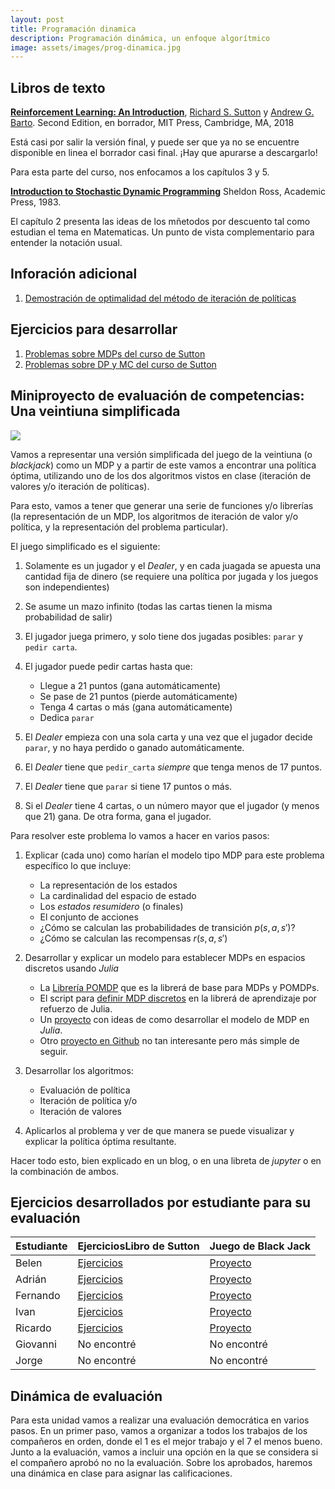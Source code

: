 ```yaml
---
layout: post
title: Programación dinamica
description: Programación dinámica, un enfoque algorítmico
image: assets/images/prog-dinamica.jpg
---
```



## Libros de texto

[**Reinforcement Learning: An
Introduction**](http://incompleteideas.net/book/the-book-2nd.html),
[Richard S. Sutton](http://incompleteideas.net/index.html) y [Andrew
G. Barto](http://www-anw.cs.umass.edu/%7Ebarto/). Second Edition, en
borrador, MIT Press, Cambridge, MA, 2018

Está casi por salir la versión final, y puede ser que ya no se
encuentre disponible en linea el borrador casi final. ¡Hay que
apurarse a descargarlo!


Para esta parte del curso, nos enfocamos a los capítulos 3 y 5.

[**Introduction to Stochastic Dynamic
Programming**](http://www.deeplearningitalia.com/wp-content/uploads/2018/03/Introduction-to-Stochastic-Dynamic-Programming-Ross.pdf)
Sheldon Ross, Academic Press, 1983.

El capítulo 2 presenta las ideas de los mñetodos por descuento tal
como estudian el tema en Matematicas. Un punto de vista complementario
para entender la notación usual.

## Inforación adicional

1. [Demostración de optimalidad del método de iteración de políticas](http://ee266.stanford.edu/lectures/dpproof.pdf)


## Ejercicios para desarrollar

1. [Problemas sobre MDPs del curso de Sutton](https://drive.google.com/drive/folders/0B-WvrETGtkescG5sTDk2XzZkN2M)
2. [Problemas sobre DP y MC del curso de Sutton](https://drive.google.com/drive/folders/0B-WvrETGtkescG5sTDk2XzZkN2M)


## Miniproyecto de evaluación de competencias: Una veintiuna simplificada

![](https://www.google.com/url?sa=i&rct=j&q=&esrc=s&source=images&cd=&cad=rja&uact=8&ved=2ahUKEwjx-_jAwsPdAhVMb60KHafpBE8QjRx6BAgBEAU&url=https%3A%2F%2Fcommons.wikimedia.org%2Fwiki%2FFile%3ABlackjack21.jpg&psig=AOvVaw1_DgBYuzWYvttzUkmO7U_c&ust=1537324577735747)


Vamos a representar una versión simplificada del juego de la veintiuna
(o *blackjack*) como un MDP y a partir de este vamos a encontrar una
política óptima, utilizando uno de los dos algoritmos vistos en clase
(iteración de valores y/o iteración de políticas).

Para esto, vamos a tener que generar una serie de funciones y/o
librerías (la representación de un MDP, los algoritmos de iteración de
valor y/o política, y la representación del problema particular).

El juego simplificado es el siguiente:

1. Solamente es un jugador y el *Dealer*, y en cada juagada se apuesta una
   cantidad fija de dinero (se requiere una política por jugada y los juegos son
   independientes)

2. Se asume un mazo infinito (todas las cartas tienen la misma probabilidad de
   salir)

3. El jugador juega primero, y solo tiene dos jugadas posibles: `parar` y `pedir
   carta`.

4. El jugador puede pedir cartas hasta que:
   + Llegue a 21 puntos (gana automáticamente)
   + Se pase de 21 puntos (pierde automáticamente)
   + Tenga 4 cartas o más (gana automáticamente)
   + Dedica `parar`

5. El *Dealer* empieza con una sola carta y una vez que el jugador decide
   `parar`, y no haya perdido o ganado automáticamente.

6. El *Dealer* tiene que `pedir_carta` *siempre* que tenga menos de 17 puntos.

7. El *Dealer* tiene que `parar` si tiene 17 puntos o más.

8. Si el *Dealer* tiene 4 cartas, o un número mayor que el jugador (y menos que
   21) gana. De otra forma, gana el jugador.


Para resolver este problema lo vamos a hacer en varios pasos:


1. Explicar (cada uno) como harían el modelo tipo MDP para este problema específico lo que incluye:
   + La representación de los estados
   + La cardinalidad del espacio de estado
   + Los *estados resumidero* (o finales)
   + El conjunto de acciones
   + ¿Cómo se calculan las probabilidades de transición $p(s, a, s')$?
   + ¿Cómo se calculan las recompensas $r(s, a, s')$

2. Desarrollar y explicar un modelo para establecer MDPs en espacios discretos usando *Julia*
   - La [Librería POMDP](https://github.com/JuliaPOMDP/POMDPs.jl) que es la librerá de base para MDPs y POMDPs.
   - El script para [definir MDP
     discretos](https://github.com/JuliaReinforcementLearning/ReinforcementLearningEnvironmentDiscrete.jl/blob/master/src/mdp.jl)
     en la librerá de aprendizaje por refuerzo de Julia.
   - Un [proyecto](https://github.com/sawcordwell/MDPs.jl) con ideas
     de como desarrollar el modelo de MDP en *Julia*.
   - Otro [proyecto en Github](https://github.com/cpritcha/MDP) no tan interesante pero más simple de seguir.


3. Desarrollar los algoritmos:
   + Evaluación de política
   + Iteración de política y/o
   + Iteración de valores

4. Aplicarlos al problema y ver de que manera se puede visualizar y explicar la política óptima resultante.


Hacer todo esto, bien explicado en un blog, o en una libreta de *jupyter* o en la combinación de ambos.


## Ejercicios desarrollados por estudiante para su evaluación

| Estudiante | EjerciciosLibro de Sutton                                                                                                         | Juego de Black Jack                                                                                                            |
| ------     | ------                                                                                                                            | ------                                                                                                                         |
| Belen      | [Ejercicios](https://github.com/chasil7/topicosIA/blob/master/MDP/MDP_ejercicios.pdf)                                             | [Proyecto](https://github.com/chasil7/topicosIA/blob/master/MDP/MDP_Black_Jack.ipynb)                                          |
| Adrián     | [Ejercicios](https://github.com/adrianEVI/Topicos-IA/blob/master/MDP/MPD.pdf)                                                     | [Proyecto](https://github.com/adrianEVI/Topicos-IA/blob/master/MDP/MDP.ipynb)                                                  |
| Fernando   | [Ejercicios](https://github.com/fsr313/TADIA/blob/master/MDP/ejercicios.md)                                                       | [Proyecto](https://github.com/fsr313/TADIA/blob/master/MDP/iterar_valores.ipynb)                                               |
| Ivan       | [Ejercicios](https://github.com/rexemin/Topicos-IA-UNISON/blob/master/ProgramacionDinamica/Ejercicios-ProgramacionDinamica.pdf)   | [Proyecto](https://github.com/rexemin/Topicos-IA-UNISON/blob/master/ProgramacionDinamica/21)                                   |
| Ricardo    | [Ejercicios](https://github.com/RicardoHE97/TopicosIA-Unison/blob/master/ProgramacionDinamica/EjerciciosProgramacionDinamica.pdf) | [Proyecto](https://github.com/RicardoHE97/TopicosIA-Unison/blob/master/ProgramacionDinamica/MDP_BlackJack/MDP_BlackJack.ipynb) |
| Giovanni   | No encontré                                                                                                                       | No encontré                                                                                                                    |
| Jorge      | No encontré                                                                                                                       | No encontré                                                                                                                    |

## Dinámica de evaluación

Para esta unidad vamos a realizar una evaluación democrática en varios pasos. En
un primer paso, vamos a organizar a todos los trabajos de los compañeros en
orden, donde el 1 es el mejor trabajo y el 7 el menos bueno. Junto a la
evaluación, vamos a incluir una opción en la que se considera si el compañero
aprobó no no la evaluación. Sobre los aprobados, haremos una dinámica en clase
para asignar las calificaciones.
